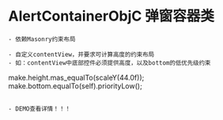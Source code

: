 # AlertContainerObjC 弹窗容器类

```
- 依赖Masonry约束布局

- 自定义contentView，并要求可计算高度的约束布局
- 如：contentView中底部控件必须提供高度，以及bottom的低优先级约束
```
 make.height.mas_equalTo(scaleY(44.0f));
 make.bottom.equalTo(self).priorityLow();
```

- DEMO查看详情！！！
```
